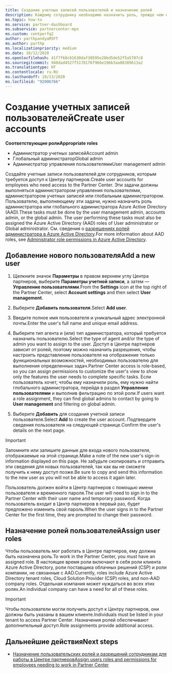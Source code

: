 ```yaml
---
title: Создание учетных записей пользователей и назначение ролей
description: Каждому сотруднику необходимо назначить роль, прежде чем он сможет получить доступ к Центру партнеров. Узнайте, как создавать учетные записи пользователей, назначать роли и задавать разрешения.
ms.topic: how-to
ms.service: partner-dashboard
ms.subservice: partnercenter-mpn
ms.custom: contperfq2
author: parthpandyaMSFT
ms.author: parthp
ms.localizationpriority: medium
ms.date: 10/12/2020
ms.openlocfilehash: 41f7f68c61630daf30595e28bd5de52f5a5787c8
ms.sourcegitcommit: 940dad4527f51781f6f966e196b3aa08389613a2
ms.translationtype: HT
ms.contentlocale: ru-RU
ms.lasthandoff: 10/13/2020
ms.locfileid: "92006766"
---
```

# <a name="create-user-accounts"></a><span data-ttu-id="60466-104">Создание учетных записей пользователей</span><span class="sxs-lookup"><span data-stu-id="60466-104">Create user accounts</span></span>  

<span data-ttu-id="60466-105">**Соответствующие роли**</span><span class="sxs-lookup"><span data-stu-id="60466-105">**Appropriate roles**</span></span>

- <span data-ttu-id="60466-106">Администратор учетных записей</span><span class="sxs-lookup"><span data-stu-id="60466-106">Account admin</span></span>
- <span data-ttu-id="60466-107">Глобальный администратор</span><span class="sxs-lookup"><span data-stu-id="60466-107">Global admin</span></span>
- <span data-ttu-id="60466-108">Администратор управления пользователями</span><span class="sxs-lookup"><span data-stu-id="60466-108">User management admin</span></span>

<span data-ttu-id="60466-109">Создайте учетные записи пользователей для сотрудников, которым требуется доступ к Центру партнеров.</span><span class="sxs-lookup"><span data-stu-id="60466-109">Create user accounts for employees who need access to the Partner Center.</span></span> <span data-ttu-id="60466-110">Эти задачи должны выполняться администратором управления пользователями, администратором учетных записей или глобальным администратором. Пользователю, выполняющему эти задачи, нужно назначить роль администратора или глобального администратора Azure Active Directory (AAD).</span><span class="sxs-lookup"><span data-stu-id="60466-110">These tasks must be done by the user management admin, accounts admin, or the global admin. The user performing these tasks must also be assigned the Azure Active Directory (AAD) roles of User administrator or Global administrator.</span></span> <span data-ttu-id="60466-111">См. сведения о [разрешениях ролей администратора в Azure Active Directory](/azure/active-directory/users-groups-roles/directory-assign-admin-roles).</span><span class="sxs-lookup"><span data-stu-id="60466-111">For more information about AAD roles, see [Administrator role permissions in Azure Active Directory](/azure/active-directory/users-groups-roles/directory-assign-admin-roles).</span></span>

## <a name="add-a-new-user"></a><span data-ttu-id="60466-112">Добавление нового пользователя</span><span class="sxs-lookup"><span data-stu-id="60466-112">Add a new user</span></span>

1. <span data-ttu-id="60466-113">Щелкните значок **Параметры** в правом верхнем углу Центра партнеров, выберите **Параметры учетной записи**, а затем — **Управление пользователями**.</span><span class="sxs-lookup"><span data-stu-id="60466-113">From the **Settings** icon at the top right of the Partner Center, select **Account settings** and then select **User management**.</span></span>

2. <span data-ttu-id="60466-114">Выберите **Добавить пользователя**.</span><span class="sxs-lookup"><span data-stu-id="60466-114">Select **Add user**.</span></span>

3. <span data-ttu-id="60466-115">Введите полное имя пользователя и уникальный адрес электронной почты.</span><span class="sxs-lookup"><span data-stu-id="60466-115">Enter the user's full name and unique email address.</span></span>

4. <span data-ttu-id="60466-116">Выберите тип агента и (или) тип администратора, который требуется назначить пользователю.</span><span class="sxs-lookup"><span data-stu-id="60466-116">Select the type of agent and/or the type of admin you want to assign to the user.</span></span> <span data-ttu-id="60466-117">Доступ в Центре партнеров зависит от ролей, поэтому можно назначить разрешения, чтобы настроить представление пользователя на отображение только функциональных возможностей, необходимых пользователю для выполнения определенных задач.</span><span class="sxs-lookup"><span data-stu-id="60466-117">Partner Center access is role-based, so you can assign permissions to customize the user's view to show only the features the user needs to complete specific tasks.</span></span>  <span data-ttu-id="60466-118">Если пользователь хочет, чтобы ему назначили роль, ему нужно найти глобального администратора, перейдя в раздел **Управление пользователями** и выполнив фильтрацию по этой роли.</span><span class="sxs-lookup"><span data-stu-id="60466-118">If users want a role assignment, they can find global admins to contact by going to **User management** and filtering on global admin.</span></span>

5. <span data-ttu-id="60466-119">Выберите **Добавить** для создания учетной записи пользователя.</span><span class="sxs-lookup"><span data-stu-id="60466-119">Select **Add** to create the user account.</span></span> <span data-ttu-id="60466-120">Подтвердите сведения пользователя на следующей странице.</span><span class="sxs-lookup"><span data-stu-id="60466-120">Confirm the user's details on the next page.</span></span>

> [!IMPORTANT]  
> <span data-ttu-id="60466-121">Запомните или запишите данные для входа нового пользователя, отображаемые на этой странице.</span><span class="sxs-lookup"><span data-stu-id="60466-121">Make a note of the new user's sign-in information displayed on this page.</span></span> <span data-ttu-id="60466-122">Не забудьте скопировать и отправить эти сведения для новых пользователей, так как вы не сможете получить к нему доступ позже.</span><span class="sxs-lookup"><span data-stu-id="60466-122">Be sure to copy and send this information to the new user as you will not be able to access it again later.</span></span> 

<span data-ttu-id="60466-123">Пользователь должен войти в Центр партнеров с помощью имени пользователя и временного пароля.</span><span class="sxs-lookup"><span data-stu-id="60466-123">The user will need to sign in to the Partner Center with their user name and temporary password.</span></span> <span data-ttu-id="60466-124">Когда пользователь входит в Центр партнеров в первый раз, будет предложено изменить свой пароль.</span><span class="sxs-lookup"><span data-stu-id="60466-124">When the user signs in to the Partner Center for the first time, they are prompted to change their password.</span></span>

## <a name="assign-user-roles"></a><span data-ttu-id="60466-125">Назначение ролей пользователей</span><span class="sxs-lookup"><span data-stu-id="60466-125">Assign user roles</span></span>

<span data-ttu-id="60466-126">Чтобы пользователь мог работать в Центре партнеров, ему должна быть назначена роль.</span><span class="sxs-lookup"><span data-stu-id="60466-126">To work in the Partner Center, you must have an assigned role.</span></span>  <span data-ttu-id="60466-127">В настоящее время роли включают в себя роли клиента Azure Active Directory, роли поставщика облачных решений (CSP) и роли компании, не связанные с AAD.</span><span class="sxs-lookup"><span data-stu-id="60466-127">Currently, roles include Azure Active Directory tenant roles, Cloud Solution Provider (CSP) roles, and non-AAD company roles.</span></span> <span data-ttu-id="60466-128">Отдельная компания может нуждаться во всех этих ролях.</span><span class="sxs-lookup"><span data-stu-id="60466-128">An individual company can have a need for all of these roles.</span></span>

>[!Important]
><span data-ttu-id="60466-129">Чтобы пользователи могли получить доступ к Центру партнеров, они должны быть указаны в вашем клиенте.</span><span class="sxs-lookup"><span data-stu-id="60466-129">Individuals must be listed in your tenant to access Partner Center.</span></span> <span data-ttu-id="60466-130">Назначения ролей обеспечивают дополнительный доступ.</span><span class="sxs-lookup"><span data-stu-id="60466-130">Role assignments provide additional access.</span></span>

## <a name="next-steps"></a><span data-ttu-id="60466-131">Дальнейшие действия</span><span class="sxs-lookup"><span data-stu-id="60466-131">Next steps</span></span>

- [<span data-ttu-id="60466-132">Назначение пользовательских ролей и разрешений сотрудникам для работы в Центре партнеров</span><span class="sxs-lookup"><span data-stu-id="60466-132">Assign users roles and permissions for employees needing to work in Partner Center</span></span>](permissions-overview.md)
